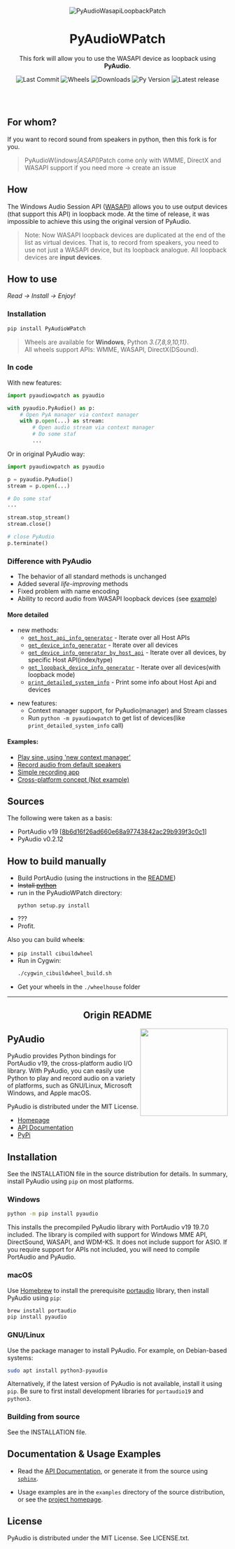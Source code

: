 <div align="center">

<!---![PyAudioWasapiLoopbackPatch](assets/snake-350_patch.png)-->
![PyAudioWasapiLoopbackPatch](https://raw.githubusercontent.com/s0d3s/PyAudioWPatch/1b52f1b01160607be2f33dea77c5f1584a6bed33/assets/snake-350_patch.png)

# PyAudioWPatch

This fork will allow you to use the WASAPI device as loopback using **PyAudio**.


![Last Commit](https://img.shields.io/github/last-commit/s0d3s/PyAudioWPatch)
![Wheels](https://img.shields.io/pypi/wheel/PyAudioWpatch)
![Downloads](https://img.shields.io/pypi/dm/PyAudioWPatch)
![Py Version](https://img.shields.io/pypi/pyversions/PyAudioWpatch)
![Latest release](https://img.shields.io/github/v/release/s0d3s/PyAudioWPatch)

</div>

<br /><br />

## For whom?

If you want to record sound from speakers in python, then this fork is for you.

> PyAudioW(*indows|ASAPI*)Patch come only with WMME, DirectX and WASAPI support
> if you need more -> create an issue

## How

The Windows Audio Session API ([WASAPI](https://docs.microsoft.com/en-us/windows/win32/coreaudio/wasapi)) allows you to use output devices (that support this API) in loopback mode. At the time of release, it was impossible to achieve this using the original version of PyAudio.

> Note: Now WASAPI loopback devices are duplicated at the end of the list as virtual devices. That is, to record from speakers, you need to use not just a WASAPI device, but its loopback analogue. All loopback devices are **input devices**.

## How to use

*Read -> Install -> Enjoy!*

### Installation

```bash
pip install PyAudioWPatch
```
> Wheels are available for **Windows**, Python *3.{7,8,9,10,11}*.<br />
> All wheels support APIs: WMME, WASAPI, DirectX(DSound).

### In code

With new features:

```python
import pyaudiowpatch as pyaudio

with pyaudio.PyAudio() as p:
    # Open PyA manager via context manager
    with p.open(...) as stream:
        # Open audio stream via context manager
        # Do some staf
        ...
```

Or in original PyAudio way:

```python
import pyaudiowpatch as pyaudio

p = pyaudio.PyAudio()
stream = p.open(...)

# Do some staf
...

stream.stop_stream()
stream.close()

# close PyAudio
p.terminate()
```

### Difference with PyAudio

 - The behavior of all standard methods is unchanged
 - Added several *life-improving* methods
 - Fixed problem with name encoding
 - Ability to record audio from WASAPI loopback devices (see [example](https://github.com/s0d3s/PyAudioWPatch/blob/964afaed7dc03b6dd097f0c22d8a286663516544/examples/pawp_record_wasapi_loopback.py))
 
#### More detailed
 - new methods:
   - [`get_host_api_info_generator`](https://github.com/s0d3s/PyAudioWPatch/blob/964afaed7dc03b6dd097f0c22d8a286663516544/src/pyaudiowpatch/__init__.py#L1066) - Iterate over all Host APIs
   - [`get_device_info_generator`](https://github.com/s0d3s/PyAudioWPatch/blob/964afaed7dc03b6dd097f0c22d8a286663516544/src/pyaudiowpatch/__init__.py#L1080) - Iterate over all devices
   - [`get_device_info_generator_by_host_api`](https://github.com/s0d3s/PyAudioWPatch/blob/964afaed7dc03b6dd097f0c22d8a286663516544/src/pyaudiowpatch/__init__.py#L1093) - Iterate over all devices, by specific Host API(index/type)
   - [`get_loopback_device_info_generator`](https://github.com/s0d3s/PyAudioWPatch/blob/964afaed7dc03b6dd097f0c22d8a286663516544/src/pyaudiowpatch/__init__.py#L1117) - Iterate over all devices(with loopback mode)
   - [`print_detailed_system_info`](https://github.com/s0d3s/PyAudioWPatch/blob/964afaed7dc03b6dd097f0c22d8a286663516544/src/pyaudiowpatch/__init__.py#L1133) - Print some info about Host Api and devices
<!---
   - [`get_host_api_info_generator`](src/pyaudiowpatch/__init__.py#L1066) - Iterate over all Host APIs
   - [`get_device_info_generator`](src/pyaudiowpatch/__init__.py#L1080) - Iterate over all devices
   - [`get_device_info_generator_by_host_api`](src/pyaudiowpatch/__init__.py#L1093) - Iterate over all devices, by specific Host API(index/type)
   - [`get_loopback_device_info_generator`](src/pyaudiowpatch/__init__.py#L1117) - Iterate over all devices(with loopback mode)
   - [`print_detailed_system_info`](src/pyaudiowpatch/__init__.py#L1133) - Print some info about Host Api and devices-->
 
 - new features:
   - Context manager support, for PyAudio(manager) and Stream classes
   - Run `python -m pyaudiowpatch` to get list of devices(like `print_detailed_system_info` call)
 
#### Examples:
 - [Play sine, using \'new context manager'](https://github.com/s0d3s/PyAudioWPatch/blob/964afaed7dc03b6dd097f0c22d8a286663516544/examples/pawp_play_sine_using_context_manger.py)
 - [Record audio from default speakers](https://github.com/s0d3s/PyAudioWPatch/blob/964afaed7dc03b6dd097f0c22d8a286663516544/examples/pawp_record_wasapi_loopback.py)
 - [Simple recording app](https://github.com/s0d3s/PyAudioWPatch/blob/86ab33c638c13efe9dad5d13ff4f910c1b1e227d/examples/pawp_simple_recording_app.py)
 - [Cross-platform concept (Not example)](https://github.com/s0d3s/PyAudioWPatch/blob/964afaed7dc03b6dd097f0c22d8a286663516544/examples/pawp_crossplatform_concept.py)
<!---
 - [Play sine, using \'new context manager'](examples/pawp_play_sine_using_context_manger.py)
 - [Record from audio from default speakers](examples/pawp_record_wasapi_loopback.py)
 - [Cross-platform concept (Not example)](examples/pawp_crossplatform_concept.py)-->
 
## Sources

The following were taken as a basis:

 - PortAudio v19 \[[8b6d16f26ad660e68a97743842ac29b939f3c0c1](https://github.com/PortAudio/portaudio/commit/8b6d16f26ad660e68a97743842ac29b939f3c0c1)]
 - PyAudio v0.2.12
 
## How to build manually

 - Build PortAudio (using the instructions in the [README](portaudio_v19/README.md))
 - ~~Install [~~python~~](https://www.python.org/downloads/)~~
 - run in the PyAudioWPatch directory:
   ```bush
   python setup.py install
   ```
 - ???
 - Profit.
 
 Also you can build wheel**s**:
 - `pip install cibuildwheel`
 - Run in Cygwin:
    ```bash
    ./cygwin_cibuildwheel_build.sh
    ```
 - Get your wheels in the `./wheelhouse` folder

---

<div align="center">

## Origin README

</div>


<img align="right" width="200" style="margin-left: 3px" src="https://people.csail.mit.edu/hubert/pyaudio/images/snake-300.png">

## PyAudio

PyAudio provides Python bindings for PortAudio v19, the cross-platform audio I/O library. With PyAudio, you can easily use Python to play and record audio on a variety of platforms, such as GNU/Linux, Microsoft Windows, and Apple macOS.

PyAudio is distributed under the MIT License.

* [Homepage](https://people.csail.mit.edu/hubert/pyaudio/)
* [API Documentation](https://people.csail.mit.edu/hubert/pyaudio/docs/)
* [PyPi](https://pypi.python.org/pypi/PyAudio)

## Installation

See the INSTALLATION file in the source distribution for details. In summary, install PyAudio using `pip` on most platforms.

### Windows

```sh
python -m pip install pyaudio
```

This installs the precompiled PyAudio library with PortAudio v19 19.7.0 included. The library is compiled with support for Windows MME API, DirectSound, WASAPI, and WDM-KS. It does not include support for ASIO. If you require support for APIs not included, you will need to compile PortAudio and PyAudio.

### macOS

Use [Homebrew](https://brew.sh) to install the prerequisite [portaudio](http://portaudio.com) library, then install PyAudio using `pip`:

```sh
brew install portaudio
pip install pyaudio
```

### GNU/Linux

Use the package manager to install PyAudio. For example, on Debian-based systems:

```sh
sudo apt install python3-pyaudio
```

Alternatively, if the latest version of PyAudio is not available, install it using `pip`. Be sure to first install development libraries for `portaudio19` and `python3`.

### Building from source

See the INSTALLATION file.

## Documentation & Usage Examples

* Read the [API Documentation](https://people.csail.mit.edu/hubert/pyaudio/docs/), or generate it from the source using [`sphinx`](https://www.sphinx-doc.org/).

* Usage examples are in the `examples` directory of the source distribution, or see the [project homepage](https://people.csail.mit.edu/hubert/pyaudio/).

## License

PyAudio is distributed under the MIT License. See LICENSE.txt.
